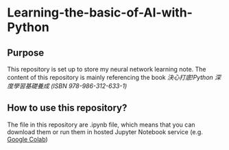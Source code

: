 # Learning-the-basic-of-AI-with-Python

## Purpose
This repository is set up to store my neural network learning note. The content of this repository is mainly referencing the book *決心打底!Python 深度學習基礎養成 (ISBN 978-986-312-633-1)*

## How to use this repository?
The file in this repository are .ipynb file, which means that you can download them or run them in hosted Jupyter Notebook service (e.g. [Google Colab](https://colab.google/))
